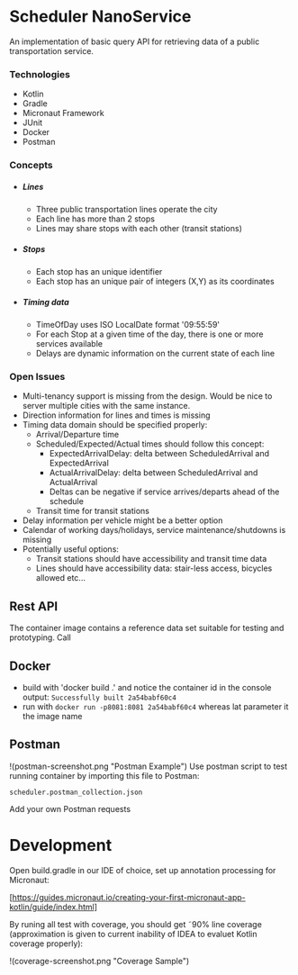 # Scheduler NanoService

An implementation of basic query API for retrieving data of a public transportation service.

### Technologies

* Kotlin
* Gradle
* Micronaut Framework
* JUnit
* Docker
* Postman

### Concepts

* ##### Lines
    * Three public transportation lines operate the city
    * Each line has more than 2 stops
    * Lines may share stops with each other (transit stations)
* ##### Stops
    * Each stop has an unique identifier
    * Each stop has an unique pair of integers (X,Y) as its coordinates
* ##### Timing data
    * TimeOfDay uses ISO LocalDate format '09:55:59'
    * For each Stop at a given time of the day, 
    there is one or more services available
    * Delays are dynamic information on the current state of each line

### Open Issues

* Multi-tenancy support is missing from the design. Would be nice to server multiple cities with the same instance.
* Direction information for lines and times is missing
* Timing data domain should be specified properly:
    * Arrival/Departure time
    * Scheduled/Expected/Actual times should follow this concept:
        * ExpectedArrivalDelay: delta between ScheduledArrival and ExpectedArrival
        * ActualArrivalDelay: delta between ScheduledArrival and ActualArrival
        * Deltas can be negative if service arrives/departs ahead of the schedule  
    * Transit time for transit stations
* Delay information per vehicle might be a better option
* Calendar of working days/holidays, service maintenance/shutdowns is missing
* Potentially useful options:
    * Transit stations should have accessibility and transit time data
    * Lines should have accessibility data: stair-less access, bicycles allowed etc...
    
## Rest API

The container image contains a reference data set suitable for testing and prototyping.
Call 


## Docker
* build with 'docker build .' and notice the container id in the console output:
```Successfully built 2a54babf60c4```
* run with  `docker run -p8081:8081 2a54babf60c4` whereas lat parameter it the image name

## Postman


!(postman-screenshot.png "Postman Example")
Use postman script to test running container by importing this file to Postman: 

`scheduler.postman_collection.json`

Add your own Postman requests


# Development

Open build.gradle in our IDE of choice, set up annotation processing for Micronaut:
 
[https://guides.micronaut.io/creating-your-first-micronaut-app-kotlin/guide/index.html]

By runing all test with coverage, you should get ˜90% line coverage (approximation is given to current inability of IDEA to evaluet Kotlin coverage properly):

!(coverage-screenshot.png "Coverage Sample") 
      